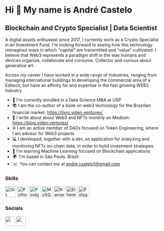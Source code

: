 Hi 👋 My name is André Castelo
==============================

Blockchain and Crypto Specialist | Data Scientist
----------------------------------

A digital assets enthusiast since 2017, I currently work as a Crypto Specialist in an Investment Fund. I'm looking forward to seeing how this technology reimagines ways in which "capital" are transmitted and "value" cultivated. I believe that Web3 represents a paradigm shift in the way humans and devices organize, collaborate and consume. Collector and curious about generative art.

Across my career I have worked in a wide range of industries, ranging from managing international buildings to developing the commercial area of a Editech, but have an affinity for and expertise in the fast growing WEB3 Industry. 

*   🧠  I'm currently enrolled in a Data Science MBA at USP
*   📚  I am the co-author of a book on web3 technology for the Brazilian financial market: https://livro.viden.ventures/
*   📝 I write about about Web3 and NFTs monthly on Medium: https://blog.viden.ventures/
*   🌐 I am an active member of DAOs focused on Token Engineering, where I am advisor for Web3 projects
*   💻 I developed, together with a dev, an application for analyzing and monitoring NFTs on-chain data, in order to build investment strategies.
*   🤖  I'm learning Machine Learning focused on Blockchain applications
*   🌍  I'm based in São Paulo, Brazil
*   ✉️  You can contact me at [andre.castelo1@gmail.com](mailto:andre.castelo1@gmail.com)


### Skills 
<p align="left">
<a href="https://git-scm.com/" target="_blank" rel="noreferrer"><img src="https://raw.githubusercontent.com/danielcranney/readme-generator/main/public/icons/skills/git-colored.svg" width="36" height="36" alt="Git" /></a>
<a href="https://www.python.org/" target="_blank" rel="noreferrer"><img src="https://raw.githubusercontent.com/danielcranney/readme-generator/main/public/icons/skills/python-colored.svg" width="36" height="36" alt="Python" /></a>
<a href="https://www.postgresql.org/" target="_blank" rel="noreferrer"><img src="https://raw.githubusercontent.com/danielcranney/readme-generator/main/public/icons/skills/postgresql-colored.svg" width="36" height="36" alt="PostgreSQL" /></a>
<a href="https://www.mysql.com/" target="_blank" rel="noreferrer"><img src="https://raw.githubusercontent.com/danielcranney/readme-generator/main/public/icons/skills/mysql-colored.svg" width="36" height="36" alt="MySQL" /></a>
<a href="https://www.nansen.ai/" target="_blank" rel="noreferrer"><img src="https://raw.githubusercontent.com/danielcranney/readme-generator/main/public/icons/skills/nansen-colored.svg" width="36" height="36" alt="Nansen" /></a>
<a href="https://ethereum.org/en/" target="_blank" rel="noreferrer"><img src="https://raw.githubusercontent.com/danielcranney/readme-generator/main/public/icons/skills/ethereum-colored.svg" width="36" height="36" alt="Ethereum" /></a>
<a href="https://polygon.technology/" target="_blank" rel="noreferrer"><img src="https://raw.githubusercontent.com/danielcranney/readme-generator/main/public/icons/skills/polygon-colored.svg" width="36" height="36" alt="Polygon" /></a>
</p>
                    
### Socials

<p align="left"> <a href="https://www.github.com/castelo1" target="_blank" rel="noreferrer"><img src="https://raw.githubusercontent.com/danielcranney/readme-generator/main/public/icons/socials/github.svg" width="32" height="32" /></a> <a href="https://www.linkedin.com/in/andre-castelo/" target="_blank" rel="noreferrer"><img src="https://raw.githubusercontent.com/danielcranney/readme-generator/main/public/icons/socials/linkedin.svg" width="32" height="32" /></a></p>
